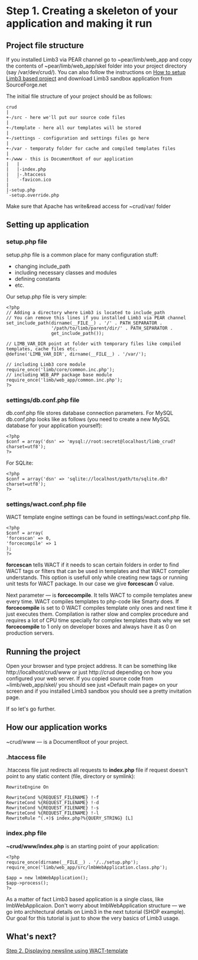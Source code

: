 # Step 1. Creating a skeleton of your application and making it run
## Project file structure

If you installed Limb3 via PEAR channel go to ~pear/limb/web_app and copy the contents of ~pear/limb/web_app/skel folder into your project directory (say /var/dev/crud/). You can also follow the instructions on [How to setup Limb3 based project](../../installation.md) and download Limb3 sandbox application from SourceForge.net

The initial file structure of your project should be as follows:

    crud
    |
    +-/src - here we'll put our source code files
    |
    +-/template - here all our templates will be stored
    |
    +-/settings - configuration and settings files go here
    |
    +-/var - temporaty folder for cache and compiled templates files
    |
    +-/www - this is DocumentRoot of our application
    |   |
    |   |-index.php
    |   |-.htaccess
    |   `-favicon.ico
    |
    |-setup.php
    `-setup.override.php

Make sure that Apache has write&read access for ~crud/var/ folder

## Setting up application
### setup.php file
setup.php file is a common place for many configuration stuff:

* changing include_path
* including necessary classes and modules
* defining constants
* etc.

Our setup.php file is very simple:

    <?php
    // Adding a directory where Limb3 is located to include_path
    // You can remove this lines if you installed Limb3 via PEAR channel
    set_include_path(dirname(__FILE__) . '/' . PATH_SEPARATOR . 
                     '/path/to/limb/parent/dir/' . PATH_SEPARATOR .
                     get_include_path());
 
    // LIMB_VAR_DIR point at folder with temporary files like compiled templates, cache files etc.
    @define('LIMB_VAR_DIR', dirname(__FILE__) . '/var/');
 
    // including Limb3 core module
    require_once('limb/core/common.inc.php');
    // including WEB_APP package base module
    require_once('limb/web_app/common.inc.php');
    ?>

### settings/db.conf.php file
db.conf.php file stores database connection parameters. For MySQL db.conf.php looks like as follows (you need to create a new MySQL database for your application yourself):

    <?php
    $conf = array('dsn' => 'mysql://root:secret@localhost/limb_crud?charset=utf8');
    ?>

For SQLite:

    <?php
    $conf = array('dsn' => 'sqlite://localhost/path/to/sqlite.db?charset=utf8');
    ?>

### settings/wact.conf.php file
WACT template engine settings can be found in settings/wact.conf.php file.

    <?php
    $conf = array(
    'forcescan' => 0,
    'forcecompile' => 1
    );
    ?>

**forcescan** tells WACT if it needs to scan certain folders in order to find WACT tags or filters that can be used in templates and that WACT compiler understands. This option is usefull only while creating new tags or running unit tests for WACT package. In our case we give **forcescan** 0 value.

Next parameter — is **forcecompile**. It tells WACT to compile templates anew every time. WACT compiles templates to php-code like Smarty does. If **forcecompile** is set to 0 WACT compiles template only ones and next time it just executes them. Compilation is rather slow and complex procedure and requires a lot of CPU time specially for complex templates thats why we set **forcecompile** to 1 only on developer boxes and always have it as 0 on production servers.

## Running the project
Open your browser and type project address. It can be something like http://localhost/crud/www or just http://crud depending on how you configured your web server. If you copied source code from ~limb/web_app/skel/ you should see just «Default main page» on your screen and if you installed Limb3 sandbox you should see a pretty invitation page.

If so let's go further.

## How our application works
~crud/www — is a DocumentRoot of your project.

### .htaccess file
.htaccess file just redirects all requests to **index.php** file if request doesn't point to any static content (file, directory or symlink):

    RewriteEngine On

    RewriteCond %{REQUEST_FILENAME} !-f
    RewriteCond %{REQUEST_FILENAME} !-d
    RewriteCond %{REQUEST_FILENAME} !-s
    RewriteCond %{REQUEST_FILENAME} !-l
    RewriteRule ^(.+)$ index.php?%{QUERY_STRING} [L]

### index.php file
**~crud/www/index.php** is an starting point of your application:

    <?php
    require_once(dirname(__FILE__) . '/../setup.php');
    require_once('limb/web_app/src/lmbWebApplication.class.php');
 
    $app = new lmbWebApplication();
    $app->process();
    ?>

As a matter of fact Limb3 based application is a single class, like lmbWebApplicaion. Don't worry about lmbWebApplication structure — we go into architectural details on Limb3 in the next tutorial (SHOP example). Our goal for this tutorial is just to show the very basics of Limb3 usage.

## What's next?
[Step 2. Displaying newsline using WACT-template](./step2.md)
